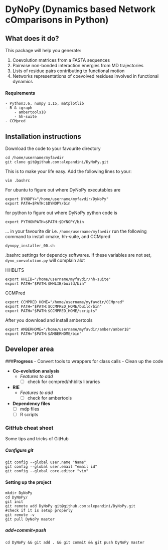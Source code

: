 # DyNoPy (Dynamics based Network cOmparisons in Python)
## **What does it do?**
This package will help you generate:
1. Coevolution matrices from a FASTA sequences
2. Pairwise non-bonded interaction energies from MD trajectories 
3. Lists of residue pairs contributing to functional motion
4. Networks representations of coevolved residues involved in functional dynamics

#### **Requirements**
	- Python3.6, numpy 1.15, matplotlib
	- R & igraph
        - ambertools18
        - hh-suite
	- CCMpred
	
## **Installation instructions**

Download the code to your favourite directory
```
cd /home/username/myfavdir
git clone git@github.com:alepandini/DyNoPy.git
```

This is to make your life easy. Add the following lines to your:
```
vim .bashrc
```

For ubuntu to figure out where DyNoPy executables are
```
export DYNOPY="/home/username/myfavdir/DyNoPy"
export PATH=$PATH:$DYNOPY/bin
```
for python to figure out where DyNoPy python code is
```
export PYTHONPATH=$PATH:$DYNOPY/bin
```
... in your favourite dir i.e. `/home/username/myfavdir` run the following command to install cmake, hh-suite, and CCMpred
```
dynopy_installer_00.sh
```
.bashrc settings for dependcy softwares. If these variables are not set, `dyno_coevolution.py` will complain alot

HHBLITS
```
export HHLIB="/home/username/myfavdir/hh-suite"
export PATH="$PATH:$HHLIB/build/bin"
```
CCMPred
```
export CCMPRED_HOME="/home/username/myfavdir/CCMpred"
export PATH="$PATH:$CCMPRED_HOME/build/bin"
export PATH="$PATH:$CCMPRED_HOME/scripts"
```
After you download and install ambertools 
```
export AMBERHOME="/home/username/myfavdir/amber/amber18"
export PATH="$PATH:$AMBERHOME/bin"
```

## **Developer area**

###**Progress**
	- Convert tools to wrappers for class calls
	- Clean up the code
- **Co-evolution analysis**
    - *Features to add*
       - [ ] check for ccmpred/hhblits libraries
- **RIE**
    - *Features to add*
       - [ ] check for ambertools
- **Dependency files**
    - [ ] mdp files
    - [ ] R scripts
### GitHub cheat sheet
Some tips and tricks of GitHub

##### Configure git 
```
git config --global user.name "Name"
git config --global user.email "email id"
git config --global core.editor "vim"
```
#### Setting up the project 
```
mkdir DyNoPy
cd DyNoPy/
git init
git remote add DyNoPy git@github.com:alepandini/DyNoPy.git
#check if it is setup properly
git remote -v
git pull DyNoPy master
```

##### add+commit+push
```
cd DyNoPy && git add . && git commit && git push DyNoPy master
```
